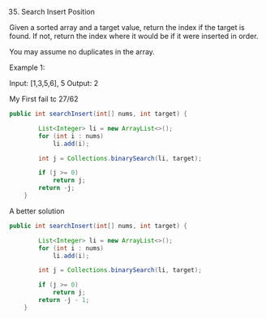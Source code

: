 35. Search Insert Position

Given a sorted array and a target value, return the index if the target is found. If not, return the index where it would be if it were inserted in order.

You may assume no duplicates in the array.

Example 1:

Input: [1,3,5,6], 5
Output: 2

My First fail tc 27/62
````java
public int searchInsert(int[] nums, int target) {

		List<Integer> li = new ArrayList<>();
		for (int i : nums)
			li.add(i);

		int j = Collections.binarySearch(li, target);

		if (j >= 0)
			return j;
		return -j;
	}
````
A better solution
````java
public int searchInsert(int[] nums, int target) {

		List<Integer> li = new ArrayList<>();
		for (int i : nums)
			li.add(i);

		int j = Collections.binarySearch(li, target);

		if (j >= 0)
			return j;
		return -j - 1;
	}
````
